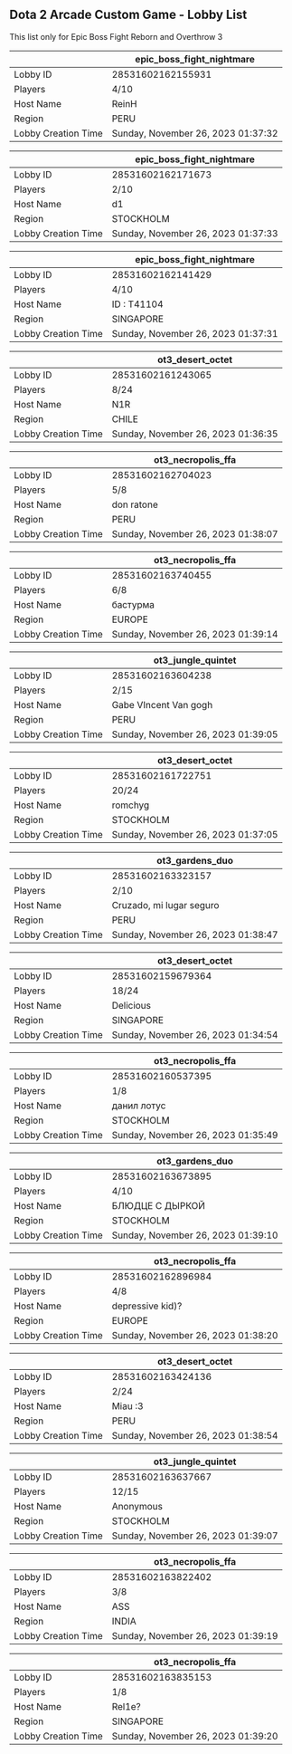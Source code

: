 ## Dota 2 Arcade Custom Game - Lobby List

This list only for Epic Boss Fight Reborn and Overthrow 3

|  | epic_boss_fight_nightmare |
| ------ | ------ |
| Lobby ID | 28531602162155931 |
| Players | 4/10 |
| Host Name | ReinH |
| Region | PERU |
| Lobby Creation Time | Sunday, November 26, 2023 01:37:32 |


|  | epic_boss_fight_nightmare |
| ------ | ------ |
| Lobby ID | 28531602162171673 |
| Players | 2/10 |
| Host Name | d1 |
| Region | STOCKHOLM |
| Lobby Creation Time | Sunday, November 26, 2023 01:37:33 |


|  | epic_boss_fight_nightmare |
| ------ | ------ |
| Lobby ID | 28531602162141429 |
| Players | 4/10 |
| Host Name | ID : T41104 |
| Region | SINGAPORE |
| Lobby Creation Time | Sunday, November 26, 2023 01:37:31 |


|  | ot3_desert_octet |
| ------ | ------ |
| Lobby ID | 28531602161243065 |
| Players | 8/24 |
| Host Name | N1R |
| Region | CHILE |
| Lobby Creation Time | Sunday, November 26, 2023 01:36:35 |


|  | ot3_necropolis_ffa |
| ------ | ------ |
| Lobby ID | 28531602162704023 |
| Players | 5/8 |
| Host Name | don ratone |
| Region | PERU |
| Lobby Creation Time | Sunday, November 26, 2023 01:38:07 |


|  | ot3_necropolis_ffa |
| ------ | ------ |
| Lobby ID | 28531602163740455 |
| Players | 6/8 |
| Host Name | бастурма |
| Region | EUROPE |
| Lobby Creation Time | Sunday, November 26, 2023 01:39:14 |


|  | ot3_jungle_quintet |
| ------ | ------ |
| Lobby ID | 28531602163604238 |
| Players | 2/15 |
| Host Name | Gabe VIncent Van gogh |
| Region | PERU |
| Lobby Creation Time | Sunday, November 26, 2023 01:39:05 |


|  | ot3_desert_octet |
| ------ | ------ |
| Lobby ID | 28531602161722751 |
| Players | 20/24 |
| Host Name | romchyg |
| Region | STOCKHOLM |
| Lobby Creation Time | Sunday, November 26, 2023 01:37:05 |


|  | ot3_gardens_duo |
| ------ | ------ |
| Lobby ID | 28531602163323157 |
| Players | 2/10 |
| Host Name | Cruzado, mi lugar seguro |
| Region | PERU |
| Lobby Creation Time | Sunday, November 26, 2023 01:38:47 |


|  | ot3_desert_octet |
| ------ | ------ |
| Lobby ID | 28531602159679364 |
| Players | 18/24 |
| Host Name | Delicious |
| Region | SINGAPORE |
| Lobby Creation Time | Sunday, November 26, 2023 01:34:54 |


|  | ot3_necropolis_ffa |
| ------ | ------ |
| Lobby ID | 28531602160537395 |
| Players | 1/8 |
| Host Name | данил лотус |
| Region | STOCKHOLM |
| Lobby Creation Time | Sunday, November 26, 2023 01:35:49 |


|  | ot3_gardens_duo |
| ------ | ------ |
| Lobby ID | 28531602163673895 |
| Players | 4/10 |
| Host Name | БЛЮДЦЕ С ДЫРКОЙ |
| Region | STOCKHOLM |
| Lobby Creation Time | Sunday, November 26, 2023 01:39:10 |


|  | ot3_necropolis_ffa |
| ------ | ------ |
| Lobby ID | 28531602162896984 |
| Players | 4/8 |
| Host Name | depressive kid)? |
| Region | EUROPE |
| Lobby Creation Time | Sunday, November 26, 2023 01:38:20 |


|  | ot3_desert_octet |
| ------ | ------ |
| Lobby ID | 28531602163424136 |
| Players | 2/24 |
| Host Name | Miau :3 |
| Region | PERU |
| Lobby Creation Time | Sunday, November 26, 2023 01:38:54 |


|  | ot3_jungle_quintet |
| ------ | ------ |
| Lobby ID | 28531602163637667 |
| Players | 12/15 |
| Host Name | Anonymous |
| Region | STOCKHOLM |
| Lobby Creation Time | Sunday, November 26, 2023 01:39:07 |


|  | ot3_necropolis_ffa |
| ------ | ------ |
| Lobby ID | 28531602163822402 |
| Players | 3/8 |
| Host Name | ASS |
| Region | INDIA |
| Lobby Creation Time | Sunday, November 26, 2023 01:39:19 |


|  | ot3_necropolis_ffa |
| ------ | ------ |
| Lobby ID | 28531602163835153 |
| Players | 1/8 |
| Host Name | Rel1e? |
| Region | SINGAPORE |
| Lobby Creation Time | Sunday, November 26, 2023 01:39:20 |


